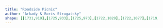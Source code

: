 ```yaml
---
title: "Roadside Picnic"
author: "Arkady & Boris Strugatsky"
shape: [[1731,919],[1725,933],[1725,973],[1722,1029],[1722,1077],[1719,1145],[1720,1185],[1717,1241],[1718,1263],[1716,1276],[1717,1308],[1712,1413],[1712,1452],[1710,1473],[1708,1585],[1706,1593],[1706,1619],[1704,1629],[1703,1730],[1702,1765],[1699,1791],[1698,1862],[1701,1872],[1715,1878],[1756,1882],[1773,1881],[1776,1875],[1777,1865],[1778,1810],[1780,1802],[1779,1775],[1781,1766],[1783,1699],[1785,1677],[1789,1521],[1794,1422],[1800,1188],[1806,1054],[1805,1025],[1808,1019],[1809,1008],[1809,979],[1807,971],[1808,954],[1807,947],[1804,943],[1785,934],[1776,932],[1765,926],[1742,919]]
---
```

